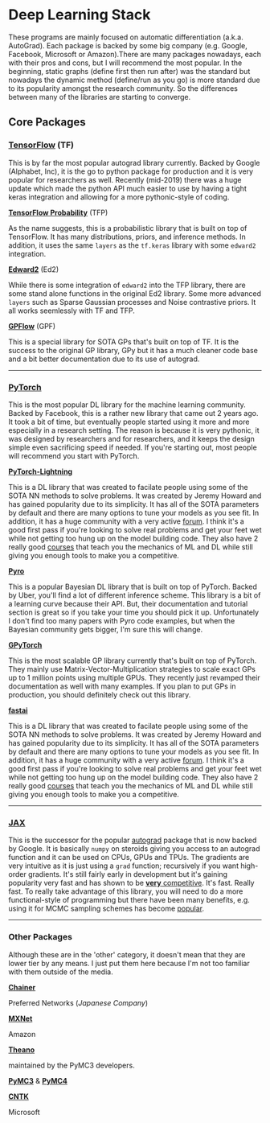 # Deep Learning Stack


These programs are mainly focused on automatic differentiation (a.k.a. AutoGrad). Each package is backed by some big company (e.g. Google, Facebook, Microsoft or Amazon).There are many packages nowadays, each with their pros and cons, but I will recommend the most popular. In the beginning, static graphs (define first then run after) was the standard but nowadays the dynamic method (define/run as you go) is more standard due to its popularity amongst the research community. So the differences between many of the libraries are starting to converge.

## Core Packages


### [TensorFlow](https://www.tensorflow.org/) (TF)

This is by far the most popular autograd library currently. Backed by Google (Alphabet, Inc), it is the go to python package for production and it is very popular for researchers as well. Recently (mid-2019) there was a huge update which made the python API much easier to use by having a tight keras integration and allowing for a more pythonic-style of coding.

**[TensorFlow Probability](https://www.tensorflow.org/probability)** (TFP)

As the name suggests, this is a probabilistic library that is built on top of TensorFlow. It has many distributions, priors, and inference methods. In addition, it uses the same `layers` as the `tf.keras` library with some `edward2` integration.

**[Edward2](https://github.com/google/edward2)** (Ed2)

While there is some integration of `edward2` into the TFP library, there are some stand alone functions in the original Ed2 library. Some more advanced `layers` such as Sparse Gaussian processes and Noise contrastive priors. It all works seemlessly with TF and TFP.

**[GPFlow](https://github.com/GPflow/GPflow)** (GPF)

This is a special library for SOTA GPs that's built on top of TF. It is the success to the original GP library, GPy but it has a much cleaner code base and a bit better documentation due to its use of autograd.

---

### [PyTorch](https://pytorch.org/)

This is the most popular DL library for the machine learning community. Backed by Facebook, this is a rather new library that came out 2 years ago. It took a bit of time, but eventually people started using it more and more especially in a research setting. The reason is because it is very pythonic, it was designed by researchers and for researchers, and it keeps the design simple even sacrificing speed if needed. If you're starting out, most people will recommend you start with PyTorch.

**[PyTorch-Lightning](https://docs.fast.ai/)**

This is a DL library that was created to facilate people using some of the SOTA NN methods to solve problems. It was created by Jeremy Howard and has gained popularity due to its simplicity. It has all of the SOTA parameters by default and there are many options to tune your models as you see fit. In addition, it has a huge community with a very active [forum](https://forums.fast.ai/). I think it's a good first pass if you're looking to solve real problems and get your feet wet while not getting too hung up on the model building code. They also have 2 really good [courses](https://course18.fast.ai/) that teach you the mechanics of ML and DL while still giving you enough tools to make you a competitive.


**[Pyro](https://pyro.ai/)**

This is a popular Bayesian DL library that is built on top of PyTorch. Backed by Uber, you'll find a lot of different inference scheme. This library is a bit of a learning curve because their API. But, their documentation and tutorial section is great so if you take your time you should pick it up. Unfortunately I don't find too many papers with Pyro code examples, but when the Bayesian community gets bigger, I'm sure this will change.

**[GPyTorch](https://gpytorch.ai/)**

This is the most scalable GP library currently that's built on top of PyTorch. They mainly use Matrix-Vector-Multiplication strategies to scale exact GPs up to 1 million points using multiple GPUs. They recently just revamped their documentation as well with many examples. If you plan to put GPs in production, you should definitely check out this library. 


**[fastai](https://docs.fast.ai/)**

This is a DL library that was created to facilate people using some of the SOTA NN methods to solve problems. It was created by Jeremy Howard and has gained popularity due to its simplicity. It has all of the SOTA parameters by default and there are many options to tune your models as you see fit. In addition, it has a huge community with a very active [forum](https://forums.fast.ai/). I think it's a good first pass if you're looking to solve real problems and get your feet wet while not getting too hung up on the model building code. They also have 2 really good [courses](https://course18.fast.ai/) that teach you the mechanics of ML and DL while still giving you enough tools to make you a competitive.

---

### [JAX](https://github.com/google/jax)

This is the successor for the popular [autograd](https://github.com/HIPS/autograd) package that is now backed by Google. It is basically `numpy` on steroids giving you access to an autograd function and it can be used on CPUs, GPUs and TPUs. The gradients are very intuitive as it is just using a `grad` function; recursively if you want high-order gradients. It's still fairly early in development but it's gaining popularity very fast and has shown to be [**very** competitive](https://github.com/dionhaefner/pyhpc-benchmarks). It's fast. Really fast. To really take advantage of this library, you will need to do a more functional-style of programming but there have been many benefits, e.g. using it for MCMC sampling schemes has become [popular](https://twitter.com/remilouf/status/1215740986195922944).

---

### Other Packages 

Although these are in the 'other' category, it doesn't mean that they are lower tier by any means. I just put them here because I'm not too familiar with them outside of the media. 

**[Chainer](https://chainer.org/)**

Preferred Networks (*Japanese Company*)

**[MXNet](https://mxnet.apache.org/)**

Amazon

**[Theano]()**

maintained by the PyMC3 developers.

**[PyMC3]()** & **[PyMC4]()**


**[CNTK]()**

Microsoft


